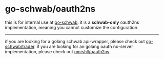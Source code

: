 # go-schwab/oauth2ns

this is for internal use at [go-schwab](https://github.com/go-schwab).
it is a **schwab-only** oauth2ns implementation, meaning you cannot customize the configuration.

---

if you are looking for a golang schwab api-wrapper, please check out [go-schwab/trader](https://github.com/go-schwab/trader).
if you are looking for an golang oauth no-server implementation, please check out [nmrshll/oauth2ns](https://github.com/nmrshll/oauth2ns).
